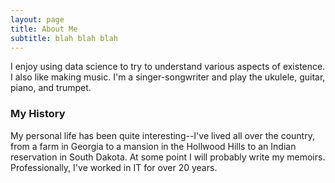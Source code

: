 ```yaml
---
layout: page
title: About Me
subtitle: blah blah blah
---
```


I enjoy using data science to try to understand various aspects of existence. I also like making music. I'm a singer-songwriter and play the ukulele, guitar, piano, and trumpet.

### My History

My personal life has been quite interesting--I've lived all over the country, from a farm in Georgia to a mansion in the Hollwood Hills to an Indian reservation in South Dakota. At some point I will probably write my memoirs. Professionally, I've worked in IT for over 20 years.
